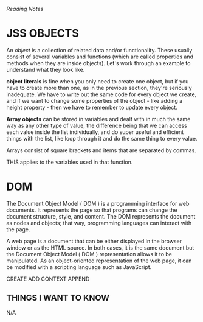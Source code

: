 *Reading Notes*

# JSS OBJECTS

An *object* is a collection of related data and/or functionality. These usually consist of several variables and functions (which are called properties and methods when they are inside objects). Let's work through an example to understand what they look like.

**object literals** is fine when you only need to create one object, but if you have to create more than one, as in the previous section, they're seriously inadequate. We have to write out the same code for every object we create, and if we want to change some properties of the object - like adding a height property - then we have to remember to update every object.

**Array objects** can be stored in variables and dealt with in much the same way as any other type of value, the difference being that we can access each value inside the list individually, and do super useful and efficient things with the list, like loop through it and do the same thing to every value. 

Arrays consist of square brackets and items that are separated by commas.

THIS applies to the variables used in that function.

# DOM

The Document Object Model ( DOM ) is a programming interface for web documents. It represents the page so that programs can change the document structure, style, and content. The DOM represents the document as nodes and objects; that way, programming languages can interact with the page.

A web page is a document that can be either displayed in the browser window or as the HTML source. In both cases, it is the same document but the Document Object Model ( DOM ) representation allows it to be manipulated. As an object-oriented representation of the web page, it can be modified with a scripting language such as JavaScript.

CREATE
ADD CONTEXT
APPEND


## THINGS I WANT TO KNOW
N/A
